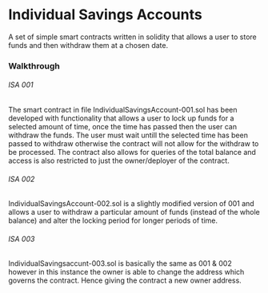 # Individual Savings Accounts

A set of simple smart contracts written in solidity that allows a user to store funds and then withdraw them at a chosen date.

### Walkthrough

###### ISA 001

The smart contract in file IndividualSavingsAccount-001.sol has been developed with functionality that allows a user to lock up funds for a selected amount of time, once the time 
has passed then the user can withdraw the funds. The user must wait untill the selected time has been passed to withdraw otherwise the contract will not allow for the withdraw 
to be processed. The contract also allows for queries of the total balance and access is also restricted to just the owner/deployer of the contract. 

###### ISA 002

IndividualSavingsAccount-002.sol is a slightly modified version of 001 and allows a user to withdraw a particular amount of funds (instead of the whole balance) and alter the locking period for longer periods of time.

###### ISA 003

IndividualSavingsaccunt-003.sol is basically the same as 001 & 002 however in this instance the owner is able to change the address which governs the contract. Hence giving the contract a new owner address.
